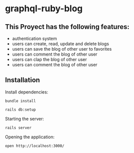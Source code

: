 
# graphql-ruby-blog

## This Proyect has the following features: 

- authentication system 
- users can create, read, update and delete blogs 
- users can save the blog of other user to favorites 
- users can comment the blog of other user 
- users can clap the blog of other user 
- users can comment the blog of other user 

## Installation

Install dependencies:

```
bundle install

rails db:setup
```

Starting the server:

```
rails server
```

Opening the application:

```
open http://localhost:3000/
```




